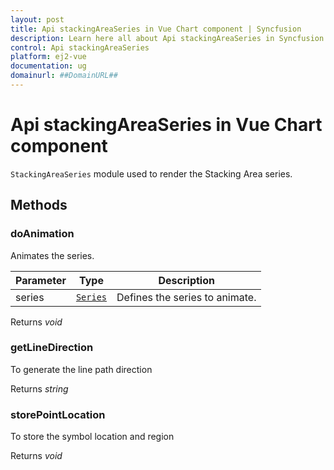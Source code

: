```yaml
---
layout: post
title: Api stackingAreaSeries in Vue Chart component | Syncfusion
description: Learn here all about Api stackingAreaSeries in Syncfusion Vue Chart component of Syncfusion Essential JS 2 and more.
control: Api stackingAreaSeries 
platform: ej2-vue
documentation: ug
domainurl: ##DomainURL##
---
```


# Api stackingAreaSeries in Vue Chart component

`StackingAreaSeries` module used to render the Stacking Area series.

## Methods

### doAnimation

Animates the series.

| Parameter | Type | Description |
|------|------|-------------|
| series |  [`Series`](https://ej2.syncfusion.com/vue/documentation/api-series.html) | Defines the series to animate. |

Returns *void*

### getLineDirection

To generate the line path direction

Returns *string*

### storePointLocation

To store the symbol location and region

Returns *void*
